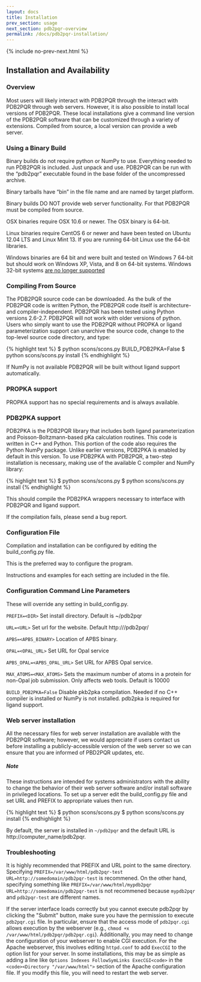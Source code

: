 ```yaml
---
layout: docs
title: Installation
prev_section: usage
next_section: pdb2pqr-overview
permalink: /docs/pdb2pqr-installation/
---
```



{% include no-prev-next.html %}



<h2>Installation and Availability</h2>

### Overview

Most users will likely interact with PDB2PQR through the interact with PDB2PQR through web servers.  However, it is also possible to install local versions of PDB2PQR. These local installations give a command line version of the PDB2PQR software that can be customized through a variety of extensions. Compiled from source, a local version can provide a web server.

### Using a Binary Build

Binary builds do not require python or NumPy to use. Everything needed to run PDB2PQR is included. Just unpack and use. PDB2PQR can be run with the “pdb2pqr” executable found in the base folder of the uncompressed archive.

Binary tarballs have “bin” in the file name and are named by target platform.

Binary builds DO NOT provide web server functionality. For that PDB2PQR must be compiled from source.

OSX binaries require OSX 10.6 or newer. The OSX binary is 64-bit.

Linux binaries require CentOS 6 or newer and have been tested on Ubuntu 12.04 LTS and Linux Mint 13. If you are running 64-bit Linux use the 64-bit libraries.

Windows binaries are 64 bit and were built and tested on Windows 7 64-bit but should work on Windows XP, Vista, and 8 on 64-bit systems. Windows 32-bit systems [are no longer supported]({{site.baseurl}}/2014/12/28/PDB2PQR-2.0/)

### Compiling From Source

The PDB2PQR source code can be downloaded. As the bulk of the PDB2PQR code is written Python, the PDB2PQR code itself is architecture- and compiler-independent. PDB2PQR has been tested using Python versions 2.6-2.7. PDB2PQR will not work with older versions of python. Users who simply want to use the PDB2PQR without PROPKA or ligand parameterization support can unarchive the source code, change to the top-level source code directory, and type:

{% highlight text %}
$ python scons/scons.py BUILD_PDB2PKA=False 
$ python scons/scons.py install
{% endhighlight %}

If NumPy is not available PDB2PQR will be built without ligand support automatically.



### PROPKA support

PROPKA support has no special requirements and is always available.

### PDB2PKA support

PDB2PKA is the PDB2PQR library that includes both ligand parameterization and Poisson-Boltzmann-based pKa calculation routines. This code is written in C++ and Python. This portion of the code also requires the Python NumPy package. Unlike earlier versions, PDB2PKA is enabled by default in this version. To use PDB2PKA with PDB2PQR, a two-step installation is necessary, making use of the available C compiler and NumPy library:

{% highlight text %}
$ python scons/scons.py 
$ python scons/scons.py install
{% endhighlight %}

This should compile the PDB2PKA wrappers necessary to interface with PDB2PQR and ligand support.

If the compilation fails, please send a bug report.

### Configuration File

Compilation and installation can be configured by editing the build_config.py file.

This is the preferred way to configure the program. 

Instructions and examples for each setting are included in the file.

### Configuration Command Line Parameters

These will override any setting in build_config.py.

`PREFIX=<DIR>` Set install directory. Default is ~/pdb2pqr

`URL=<URL>` Set url for the website.  Default http://<COMPUTER NAME>/pdb2pqr/

`APBS=<APBS_BINARY>` Location of APBS binary.

`OPAL=<OPAL_URL>` Set URL for Opal service

`APBS_OPAL=<APBS_OPAL_URL>` Set URL for APBS Opal service.

`MAX_ATOMS=<MAX_ATOMS>` Sets the maximum number of atoms in a protein for non-Opal job submission. Only affects web tools. Default is 10000

`BUILD_PDB2PKA=False` Disable pkb2pka compilation. Needed if no C++ compiler is installed or NumPy is not installed. pdb2pka is required for ligand support.

### Web server installation

All the necessary files for web server installation are available with the PDB2PQR software; however, we would appreciate if users contact us before installing a publicly-accessible version of the web server so we can ensure that you are informed of PBD2PQR updates, etc.

<div class="note">
	<h5>Note</h5>
	<p>These instructions are intended for systems administrators with the ability to change the behavior of their web server software and/or install software in privileged locations. To set up a server edit the build_config.py file and set URL and PREFIX to appropriate values then run.</p>
</div>
{% highlight text %}
$ python scons/scons.py 
$ python scons/scons.py install
{% endhighlight %}

By default, the server is installed in `~/pdb2pqr` and the default URL is http://computer_name/pdb2pqr.

### Troubleshooting

It is highly recommended that PREFIX and URL point to the same directory. Specifying `PREFIX=/var/www/html/pdb2pqr-test URL=http://somedomain/pdb2pqr-test` is recommened. On the other hand, specifying something like `PREFIX=/var/www/html/mypdb2pqr URL=http://somedomain/pdb2pqr-test` is not recommened because `mypdb2pqr` and `pdb2pqr-test` are different names.

If the server interface loads correctly but you cannot execute pdb2pqr by clicking the "Submit" button, make sure you have the permission to execute `pdb2pqr.cgi` file. In particular, ensure that the access mode of `pdb2pqr.cgi` allows execution by the webserver (e.g., `chmod +x /var/www/html/pdb2pqr/pdb2pqr.cgi`). Additionally, you may need to change the configuration of your webserver to enable CGI execution. For the Apache webserver, this involves editing `httpd.conf` to add `ExecCGI` to the option list for your server. In some installations, this may be as simple as adding a line like `Options Indexes FollowSymLinks ExecCGI<code>` in the `<code><Directory "/var/www/html">` section of the Apache configuration file. If you modify this file, you will need to restart the web server.



